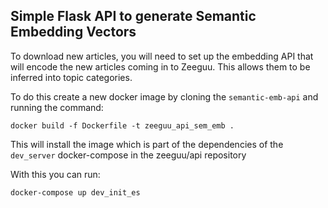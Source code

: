 ## Simple Flask API to generate Semantic Embedding Vectors

To download new articles, you will need to set up the embedding API that will encode the new articles coming in to Zeeguu. This allows them to be inferred into topic categories.

To do this create a new docker image by cloning the `semantic-emb-api` and running the command:

```
docker build -f Dockerfile -t zeeguu_api_sem_emb .
```

This will install the image which is part of the dependencies of the `dev_server` docker-compose in the zeeguu/api repository

With this you can run:

```
docker-compose up dev_init_es
```
